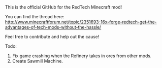 This is the official GitHub for the RedTech Minecraft mod!

You can find the thread here: http://www.minecraftforum.net/topic/2351693-16x-forge-redtech-get-the-advantages-of-tech-mods-without-the-hassle/

Feel free to contribute and help out the cause!

Todo:

1. Fix game crashing when the Refinery takes in ores from other mods.
2. Create Sawmill Machine.
